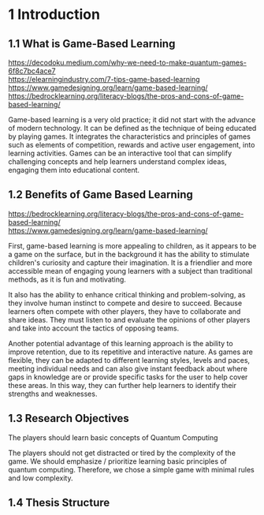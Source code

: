 # 1 Introduction

## 1.1 What is Game-Based Learning
https://decodoku.medium.com/why-we-need-to-make-quantum-games-6f8c7bc4ace7<br>
https://elearningindustry.com/7-tips-game-based-learning<br>
https://www.gamedesigning.org/learn/game-based-learning/<br>
https://bedrocklearning.org/literacy-blogs/the-pros-and-cons-of-game-based-learning/<br>


Game-based learning is a very old practice; it did not start with the advance of modern technology. It can be defined as the technique of being educated by playing games. It integrates the characteristics and principles of games such as elements of competition, rewards and active user engagement, into learning activities. Games can be an interactive tool that can simplify challenging concepts and help learners understand complex ideas, engaging them into educational content.

## 1.2 Benefits of Game Based Learning
https://bedrocklearning.org/literacy-blogs/the-pros-and-cons-of-game-based-learning/<br>
https://www.gamedesigning.org/learn/game-based-learning/<br>

First, game-based learning is more appealing to children, as it appears to be a game on the surface, but in the background it has the ability to stimulate children's curiosity and capture their imagination. It is a friendlier and more accessible mean of engaging young learners with a subject than traditional methods, as it is fun and motivating.

It also has the ability to enhance critical thinking and problem-solving, as they involve human instinct to compete and desire to succeed. Because learners often compete with other players, they have to collaborate and share ideas. They must listen to and evaluate the opinions of other players and take into account the tactics of opposing teams.

Another potential advantage of this learning approach is the ability to improve retention, due to its repetitive and interactive nature. As games are flexible, they can be adapted to different learning styles, levels and paces, meeting individual needs and can also give instant feedback about where gaps in knowledge are or provide specific tasks for the user to help cover these areas. In this way, they can further help learners to identify their strengths and weaknesses.



## 1.3 Research Objectives
<!-- Games are an interactive tool to simplify challenging (quantum) concepts. Integrating quantum mechanics into a game could help players understand complex ideas, such as superposition and quantum entanglement in a fun and easy way.

Games also have the potential to generate interest in quantum computing for a wide range of people, including those who have no background in quantum physics. This could help develop a more educated and engaged community around quantum technologies.

Quantum games offer novel??? gameplay -->

<!-- This educational game targets users with a mathematical background in the fields in the fields of linear algebra, probability theory and statistics. -->

The players should learn basic concepts of Quantum Computing

The players should not get distracted or tired by the complexity of the game. We should emphasize / prioritize learning basic principles of quantum computing. Therefore, we chose a simple game with minimal rules and low complexity.

## 1.4 Thesis Structure
